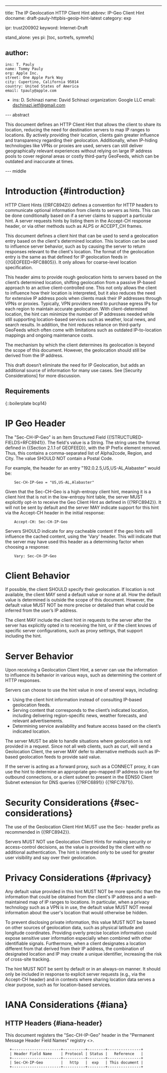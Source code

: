 ---
title: The IP Geolocation HTTP Client Hint
abbrev: IP-Geo Client Hint
docname: draft-pauly-httpbis-geoip-hint-latest
category: exp

ipr: trust200902
keyword: Internet-Draft

stand_alone: yes
pi: [toc, sortrefs, symrefs]

author:
 -
    ins: T. Pauly
    name: Tommy Pauly
    org: Apple Inc.
    street: One Apple Park Way
    city: Cupertino, California 95014
    country: United States of America
    email: tpauly@apple.com
 -
    ins: D. Schinazi
    name: David Schinazi
    organization: Google LLC
    email: dschinazi.ietf@gmail.com

--- abstract

This document defines an HTTP Client Hint that allows the client to
share its location, reducing the need for destination servers to map IP
ranges to locations. By actively providing their location, clients gain
greater influence and transparency regarding their geolocation.
Additionally, when IP-hiding technologies like VPNs or proxies are
used, servers can still deliver geographically relevant experiences
without relying on large IP address pools to cover regional areas or
costly third-party GeoFeeds, which can be outdated and inaccurate at
times.

--- middle

# Introduction {#introduction}

HTTP Client Hints {{!RFC8942}} defines a convention for HTTP headers to
communicate optional information from clients to servers as hints. This
can be done conditionally based on if a server claims to support a
particular hint. A server requests hints by listing them in the
Accept-CH response header, or via other methods such as ALPS or
ACCEPT_CH frames.

This document defines a client hint that can be used to send a
geolocation entry based on the client's determined location. This
location can be used to influence server behavior, such as by causing
the server to return responses relevant to the client's location. The
format of the geolocation entry is the same as that defined for IP
geolocation feeds in {{!GEOFEED=RFC8805}}. It only allows for
coarse-level location specification.

This header aims to provide rough geolocation hints to servers based on
the client’s determined location, shifting geolocation from a passive
IP-based approach to an active client-controlled one. This not only
allows the client to influence how their location is interpreted, but
it also reduces the need for extensive IP address pools when clients
mask their IP addresses through VPNs or proxies. Typically, VPN
providers need to purchase egress IPs for each region to maintain
accurate geolocation. With client-determined location, the hint can
minimize the number of IP addresses needed while still supporting
location-based services such as weather, local news, and search
results. In addition, the hint reduces reliance on third-party
GeoFeeds which often come with limitations such as outdated
IP-to-location mappings and ongoing maintenance costs.

The mechanism by which the client determines its geolocation is beyond
the scope of this document. However, the geolocation should still be
derived from the IP address.

This draft doesn’t eliminate the need for IP Geolocation, but adds an
additional source of information for many use cases. See [Security
Considerations] for more discussion.

## Requirements

{::boilerplate bcp14}

# IP Geo Header

The "Sec-CH-IP-Geo" is an Item Structured Field {{!STRUCTURED-FIELDS=RFC8941}}.
The field's value is a String. The string uses the format defined in
{{Section 2.1.1 of GEOFEED}}, with the IP Prefix element removed. Thus, this
contains a comma-separated list of Alpha2code, Region, and City. The
value SHOULD NOT contain a Postal Code.

For example, the header for an entry "192.0.2.5,US,US-AL,Alabaster" would be:

~~~
    Sec-CH-IP-Geo = "US,US-AL,Alabaster"
~~~

Given that the Sec-CH-Geo is a high-entropy client hint, meaning it is
a client hint that is not in the low-entropy hint table, the server
MUST explicitly opt-in to receive the Geo Client Hint as defined in
{{?RFC8942}}. It will not be sent by default and the server MAY
indicate support for this hint via the Accept-CH header in the
initial response:

~~~
    Accept-CH: Sec-CH-IP-Geo
~~~

Servers SHOULD indicate for any cacheable content if the geo hints
will influence the cached content, using the 'Vary' header. This will
indicate that the server may have used this header as a determining
factor when choosing a response:

~~~
    Vary: Sec-CH-IP-Geo
~~~

# Client Behavior

If possible, the client SHOULD specify their geolocation. If location
is not available, the client MAY send a default value or none at all.
How the default value is determined is outside the scope of this
document. However, the default value MUST NOT be more precise or
detailed than what could be inferred from the user’s IP address.

The client MAY include the client hint in requests to the server after
the server has explicitly opted in to receiving the hint, or if the
client knows of specific server configurations, such as proxy
settings, that support including the hint.

# Server Behavior

Upon receiving a Geolocation Client Hint, a server can use the
information to influence its behavior in various ways, such as
determining the content of HTTP responses.

Servers can choose to use the hint value in one of several ways,
including:

- Using the client hint information instead of consulting IP-based
geolocation feeds.
- Serving content that corresponds to the client’s indicated location,
including delivering region-specific news, weather forecasts, and
relevant advertisements.
- Determining service availability and feature access based on the
client’s indicated location.

The server MUST be able to handle situations where geolocation is
not provided in a request. Since not all web clients, such as curl,
will send a Geolocation Client, the server MAY defer to alternative
methods such as IP-based geolocation feeds to provide said value.

If the server is acting as a forward proxy, such as a CONNECT proxy,
it can use the hint to determine an appropriate geo-mapped IP address
to use for outbound connections, or a client subnet to present in the
EDNS0 Client Subnet extension for DNS queries {{?RFC6891}}
{{?RFC7871}}.

# Security Considerations {#sec-considerations}

The use of the Geolocation Client Hint MUST use the Sec- header
prefix as recommended in {{!RFC8942}}.

Servers MUST NOT use Geolocation Client Hints for making security or
access-control decisions, as the value is provided by the client with
no additional authentication. The hint is intended only to be used
for greater user visibility and say over their geolocation.

# Privacy Considerations {#privacy}

Any default value provided in this hint MUST NOT be more specific than
the information that could be obtained from the client's IP address
and a well-maintained map of IP ranges to locations. In particular,
when a privacy technology such as a VPN is in use, the default value
MUST NOT reveal information about the user's location that would
otherwise be hidden.

To prevent disclosing private information, this value MUST NOT be
based on other sources of geolocation data, such as physical latitude
and longitude coordinates. Providing overly precise location
information could expose sensitive user information especially when
combined with other identifiable signals. Furthermore, when a client
designates a location different from that derived from their IP
address, the combination of designated location and IP may create a
unique identifier, increasing the risk of cross-site tracking.

The hint MUST NOT be sent by default or in an always-on manner. It
should only be included in response to explicit server requests (e.g.,
via the Accept-CH header) and in contexts where sharing location
data serves a clear purpose, such as for location-based services.

# IANA Considerations {#iana}

## HTTP Headers {#iana-header}

This document registers the "Sec-CH-IP-Geo" header in the
"Permanent Message Header Field Names" registry
<[](https://www.iana.org/assignments/message-headers)>.

~~~
  +----------------------+----------+--------+---------------+
  | Header Field Name    | Protocol | Status |   Reference   |
  +----------------------+----------+--------+---------------+
  | Sec-CH-IP-Geo        |   http   |  exp   | This document |
  +----------------------+----------+--------+---------------+
~~~
